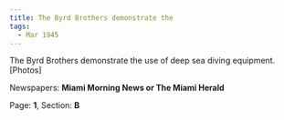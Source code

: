 ```yaml
---  
title: The Byrd Brothers demonstrate the  
tags:  
  - Mar 1945  
---  
```

  
The Byrd Brothers demonstrate the use of deep sea diving equipment. [Photos]  
  
Newspapers: **Miami Morning News or The Miami Herald**  
  
Page: **1**, Section: **B** 
